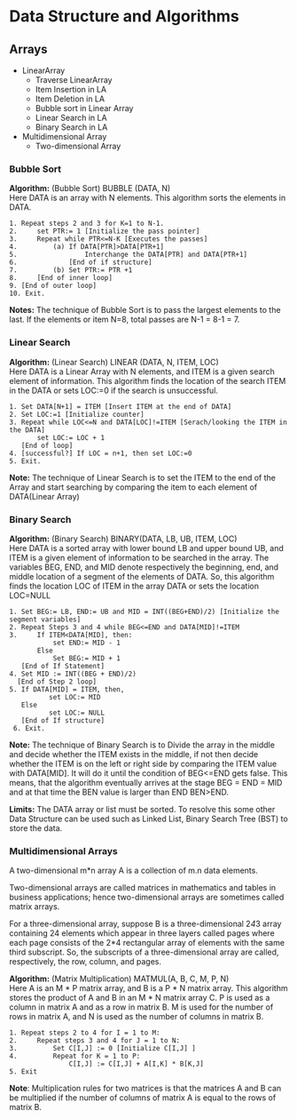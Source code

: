 # Data Structure and Algorithms

## Arrays
- LinearArray
    - Traverse LinearArray
    - Item Insertion in LA
    - Item Deletion in LA
    - Bubble sort in Linear Array
    - Linear Search in LA
    - Binary Search in LA
- Multidimensional Array
    - Two-dimensional Array  
 
### Bubble Sort
**Algorithm:** (Bubble Sort) BUBBLE (DATA, N) </br>
Here DATA is an array with N elements. This algorithm sorts the elements in DATA.

```
1. Repeat steps 2 and 3 for K=1 to N-1.
2.     set PTR:= 1 [Initialize the pass pointer]
3.     Repeat while PTR<=N-K [Executes the passes]
4.         (a) If DATA[PTR]>DATA[PTR+1]
5.                 Interchange the DATA[PTR] and DATA[PTR+1]
6.             [End of if structure]
7.         (b) Set PTR:= PTR +1
8.     [End of inner loop]
9. [End of outer loop]
10. Exit.
```

**Notes:** The technique of Bubble Sort is to pass the largest elements to the last.
If the elements or item N=8, total passes are N-1 = 8-1 = 7.

### Linear Search
**Algorithm:** (Linear Search) LINEAR (DATA, N, ITEM, LOC) </br>
Here DATA is a Linear Array with N elements, and ITEM is a given search element of information. This algorithm finds the location of the search ITEM in the DATA or sets LOC:=0 if the search is unsuccessful.

```
1. Set DATA[N+1] = ITEM [Insert ITEM at the end of DATA]
2. Set LOC:=1 [Initialize counter]
3. Repeat while LOC<=N and DATA[LOC]!=ITEM [Serach/looking the ITEM in the DATA]
       set LOC:= LOC + 1
   [End of loop]
4. [successful?] If LOC = n+1, then set LOC:=0
5. Exit. 
```

**Note:** The technique of Linear Search is to set the ITEM to the end of the Array and start searching by comparing the item to each element of DATA(Linear Array) 

### Binary Search
**Algorithm:** (Binary Search) BINARY(DATA, LB, UB, ITEM, LOC) </br>
Here DATA is a sorted array with lower bound LB and upper bound UB, and ITEM is a given element of information to be searched in the array. The variables BEG, END, and MID denote respectively the beginning, end, and middle location of a segment of the elements of DATA. So, this algorithm finds the location LOC of ITEM in the array DATA or sets the location LOC=NULL

```
1. Set BEG:= LB, END:= UB and MID = INT((BEG+END)/2) [Initialize the segment variables]
2. Repeat Steps 3 and 4 while BEG<=END and DATA[MID]!=ITEM
3.     If ITEM<DATA[MID], then:
           set END:= MID - 1
       Else
           Set BEG:= MID + 1
   [End of If Statement]
4. Set MID := INT((BEG + END)/2)
  [End of Step 2 loop]
5. If DATA[MID] = ITEM, then,
          set LOC:= MID
   Else
          set LOC:= NULL
   [End of If structure]
 6. Exit.
```

**Note:** The technique of Binary Search is to Divide the array in the middle and decide whether the ITEM exists in the middle, if not then decide whether the ITEM is on the left or right side by comparing the ITEM value with DATA[MID]. It will do it until the condition of BEG<=END gets false. This means, that the algorithm eventually arrives at the stage BEG = END = MID and at that time the BEN value is larger than END BEN>END.

**Limits:** The DATA array or list must be sorted. To resolve this some other Data Structure can be used such as Linked List, Binary Search Tree (BST) to store the data.

### Multidimensional Arrays
A two-dimensional m*n array A is a collection of m.n data elements.

Two-dimensional arrays are called matrices in mathematics and tables in business applications; hence two-dimensional arrays are sometimes called matrix arrays.

For a three-dimensional array, suppose B is a three-dimensional 2*4*3 array containing 24 elements which appear in three layers called pages where each page consists of the 2*4 rectangular array of elements with the same third subscript. So, the subscripts of a three-dimensional array are called, respectively, the row, column, and pages.

**Algorithm:** (Matrix Multiplication) MATMUL(A, B, C, M, P, N) </br>
Here A is an M * P matrix array, and B is a P * N matrix array. This algorithm stores the product of A and B in an M * N matrix array C. P is used as a column in matrix A and as a row in matrix B. M is used for the number of rows in matrix A, and N is used as the number of columns in matrix B.

```
1. Repeat steps 2 to 4 for I = 1 to M:
2.     Repeat steps 3 and 4 for J = 1 to N:
3.         Set C[I,J] := 0 [Initialize C[I,J] ]
4.         Repeat for K = 1 to P:
               C[I,J] := C[I,J] + A[I,K] * B[K,J]
5. Exit
```

**Note**: Multiplication rules for two matrices is that the matrices A and B can be multiplied if the number of columns of matrix A is equal to the rows of matrix B. 
